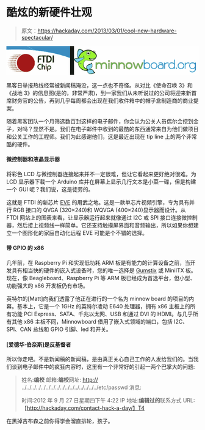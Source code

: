 # 酷炫的新硬件壮观

> 原文：<https://hackaday.com/2013/03/01/cool-new-hardware-spectacular/>

![press release](img/1d6feb821f60586c8a300e17c05ccbdd.png)

黑客日举报热线经常被新闻稿淹没，这一点也不奇怪。从对比《使命召唤 3》和《战地 3》的信息图(是的，非常严肃)，到一家我们从未听说过的公司将迎来新首席财务官的公告，再到几乎每周都会出现在我们收件箱中的帽子盒制造商的商业提案。

随着黑客团队一个月筛选数百封这样的电子邮件，你会认为公关人员偶尔会挖到金子，对吗？显然不是。我们在电子邮件中收到的最酷的东西通常来自为他们做项目和公关工作的工程师。我们为此感谢他们，这是最近出现在 tip line 上的两个非常酷的硬件。

#### 微控制器和液晶显示器

将彩色 LCD 与微控制器连接起来并不一定很难，但让它看起来更好绝对很难。为 LCD 显示器下载一个 Arduino 库并在屏幕上显示几行文本是小菜一碟，但是构建一个 GUI 呢？我们说，这是徒劳的。

这就是 FTDI 的新芯片 [EVE](http://www.ftdichip.com/EVE.htm) 的用武之地。这是一款单芯片视频引擎，专为具有并行 RGB 接口的 QVGA (320×240)和 WQVGA (400×240)显示器而设计。从 FTDI 网站上的图表来看，让显示器运行起来就像通过 I2C 或 SPI 接口连接微控制器，然后接上视频线一样简单。它还支持触摸屏界面和音频输出，所以如果你想建立一个图形化的家庭自动化远程 EVE 可能是个不错的选择。

#### 带 GPIO 的 x86

几年前，在 Raspberry Pi 和实现低功耗 ARM 板是有能力的计算设备之前，当开发具有相当快的硬件的嵌入式设备时，您的唯一选择是 [Gumstix](https://www.gumstix.com/) 或 MiniITX 板。现在，像 Beagleboard、Raspberry Pi 等 ARM 板已经成为首选平台，但小型、功能强大的 x86 开发板仍有市场。

英特尔的[Matt]向我们透露了他正在进行的一个名为 minnow board 的项目的内幕。基本上，它是一个 1GHz 的英特尔凌动 E640 处理器，拥有 x86 主板上的所有功能 PCI Express、SATA、千兆以太网、USB 和通过 DVI 的 HDMI。与几乎所有其他 x86 主板不同，Minnowboard 借用了嵌入式领域的端口，包括 I2C、SPI、CAN 总线和 GPIO 引脚、led 和开关。

#### [爱德华·伯奈斯]是反基督者

所以你走吧。不是新闻稿的新闻稿，是由真正关心自己工作的人发给我们的。当我们谈到电子邮件中的疯狂内容时，这里有一个非常好的引起一两个巴掌大的问题:

> 姓名:**编校**
> 邮箱:**编校**网址: [http://](http://) ../../../../../../../../../../../../../../../../etc/passwd
> 消息:
> 
> 时间:2012 年 9 月 27 日星期四下午 4:22
> IP 地址:**编辑过的**联系方式 URL:【http://hackaday.com/contact-hack-a-day/】T4

在黑掉吉布森之前你得学会溜直排轮，孩子。